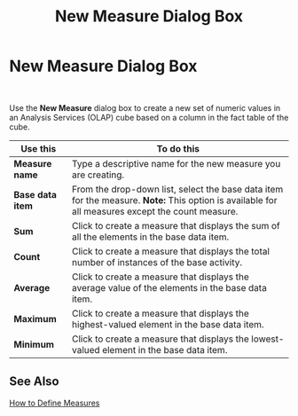 ﻿---
title: New Measure Dialog Box
TOCTitle: New Measure Dialog Box
ms:assetid: 4ab69324-5f5a-49a3-9025-4a6dc80c0e45
ms:mtpsurl: https://msdn.microsoft.com/library/Aa559983(v=BTS.80)
ms:contentKeyID: 51527839
ms.date: 08/30/2017
mtps_version: v=BTS.80
f1_keywords:
- bts06.bam.workbook.newmeasure
---

# New Measure Dialog Box

 

Use the **New Measure** dialog box to create a new set of numeric values in an Analysis Services (OLAP) cube based on a column in the fact table of the cube.

<table>
<thead>
<tr class="header">
<th>Use this</th>
<th>To do this</th>
</tr>
</thead>
<tbody>
<tr class="odd">
<td><strong>Measure name</strong></td>
<td>Type a descriptive name for the new measure you are creating.</td>
</tr>
<tr class="even">
<td><strong>Base data item</strong></td>
<td>From the drop-down list, select the base data item for the measure. <strong>Note:</strong> This option is available for all measures except the count measure.</td>
</tr>
<tr class="odd">
<td><strong>Sum</strong></td>
<td>Click to create a measure that displays the sum of all the elements in the base data item.</td>
</tr>
<tr class="even">
<td><strong>Count</strong></td>
<td>Click to create a measure that displays the total number of instances of the base activity.</td>
</tr>
<tr class="odd">
<td><strong>Average</strong></td>
<td>Click to create a measure that displays the average value of the elements in the base data item.</td>
</tr>
<tr class="even">
<td><strong>Maximum</strong></td>
<td>Click to create a measure that displays the highest-valued element in the base data item.</td>
</tr>
<tr class="odd">
<td><strong>Minimum</strong></td>
<td>Click to create a measure that displays the lowest-valued element in the base data item.</td>
</tr>
</tbody>
</table>


## See Also

[How to Define Measures](https://msdn.microsoft.com/library/aa562124\(v=bts.80\))

